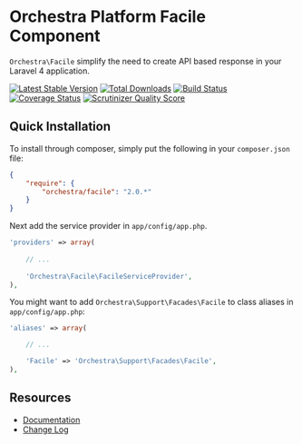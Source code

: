 Orchestra Platform Facile Component
==============
 
`Orchestra\Facile` simplify the need to create API based response in your Laravel 4 application.

[![Latest Stable Version](https://poser.pugx.org/orchestra/facile/v/stable.png)](https://packagist.org/packages/orchestra/facile) 
[![Total Downloads](https://poser.pugx.org/orchestra/facile/downloads.png)](https://packagist.org/packages/orchestra/facile) 
[![Build Status](https://travis-ci.org/orchestral/facile.png?branch=master)](https://travis-ci.org/orchestral/facile) 
[![Coverage Status](https://coveralls.io/repos/orchestral/facile/badge.png?branch=master)](https://coveralls.io/r/orchestral/facile?branch=master) 
[![Scrutinizer Quality Score](https://scrutinizer-ci.com/g/orchestral/facile/badges/quality-score.png?s=db660b406a7b1000f0431048d26f161793cb4b29)](https://scrutinizer-ci.com/g/orchestral/facile/) 

## Quick Installation

To install through composer, simply put the following in your `composer.json` file:

```json
{
	"require": {
		"orchestra/facile": "2.0.*"
	}
}
```

Next add the service provider in `app/config/app.php`.

```php
'providers' => array(
	
	// ...
	
	'Orchestra\Facile\FacileServiceProvider',
),
```

You might want to add `Orchestra\Support\Facades\Facile` to class aliases in `app/config/app.php`:

```php
'aliases' => array(

	// ...

	'Facile' => 'Orchestra\Support\Facades\Facile',
),
```

## Resources

* [Documentation](http://orchestraplatform.com/docs/2.0/components/facile)
* [Change Log](http://orchestraplatform.com/docs/2.0/components/facile/changes#v2.1)
